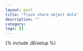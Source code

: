 ```yaml
---
layout: post
title: "flash share object data"
description: ""
category: 
tags: []
---
```

{% include JB/setup %}
